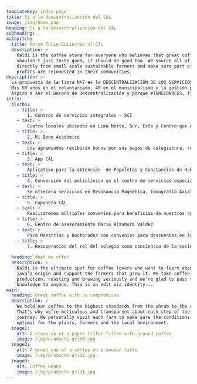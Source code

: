 ```yaml
---
templateKey: index-page
title: Si a la descentralización del CAL
image: /img/home.png
heading: Si a la descentralización del CAL
subheading: .
mainpitch:
  title: Marco Tulio Gutierrez al CAL
  description: >
    Kaldi is the coffee store for everyone who believes that great coffee
    shouldn't just taste good, it should do good too. We source all of our beans
    directly from small scale sustainable farmers and make sure part of the
    profits are reinvested in their communities.
description: >-
  La propuesta de la lista Nº7 es la DESCENTRALIZACIÓN DE LOS SERVICIOS y que el Colegio, desde hace algunos años silencioso frente a los problemas político-constitucionales y la formación de las leyes, recupere su condición de voz firme y serena como conciencia jurídica de sociedad.
  Mis 50 años en el voluntariado, 40 en el municipalismo y la gestión pública, 22 como profesor universitario y 20 en la actividad gremial en nuestro Colegio, me han enseñado a escuchar a todos y aprender de todos, y a la vez ser firme en las decisiones que adopto y a cumplir lo que prometo.
  Aspiro a ser el Decano de Descentralización y porque #TUMECONOCES, firmo este compromiso de cumplir con mi Plan de Gobierno 2020-2021.
intro:
  blurbs:
    - title: >
        1. Centros de servicios integrales – SCI
    - text: >
        Cuatro locales ubicadas en Lima Norte, Sur, Este y Centro que ofrecerán: Salón de esparcimiento del adulto mayor, para eventos sociales y guardería, cancha de grass sintético, velatorio, anfiteatro para 100 personas con aulas de capacitación, cabina de internet, oficina de atención de reclamos y consultorios de especialidades médicas.
    - title: >
        2. Mi Bono Académico
    - text: >
        Los agremiados recibirán bonos por sus pagos de colegiatura, redimibles por igual 
    - title: >
        3. App CAL
    - text: >
        Aplicativo para la obtención  de Papeletas y Constancias de Habilitación Electrónica y pagos desde el celular.
    - title: >
        4. Conversión del policlínico en el centro de servicios especiales de imagenología
    - text: >
        Se ofrecerá servicios en Resonancia Magnética, Tomografía Axial Computarizada y Mamografía Tridimensional.
    - title: >
        5. Cuponera CAL
    - text: >
        Realizaremos múltiples convenios para beneficios de nuestros agremiados en: Descuentos en atención Médica y Cirugía en clínicas privadas, así como descuentos en tiendas por departamentos y centros comerciales. 
    - title: >
        6. Centro de asesoramiento Mario Alzamora Valdez
    - text: >
        Para Maestrías y Doctorados con convenios para descuentos en las universidades licenciadas por SUNEDU y apoyo gratuito para la obtención de los grados; y becas en alianzas con universidades internacionales.
    - title: >
        7. Recuperación del rol del colegio como conciencia de la sociedad.
  
  heading: What we offer
  description: >
    Kaldi is the ultimate spot for coffee lovers who want to learn about their
    java’s origin and support the farmers that grew it. We take coffee
    production, roasting and brewing seriously and we’re glad to pass that
    knowledge to anyone. This is an edit via identity...
main:
  heading: Great coffee with no compromises
  description: >
    We hold our coffee to the highest standards from the shrub to the cup.
    That’s why we’re meticulous and transparent about each step of the coffee’s
    journey. We personally visit each farm to make sure the conditions are
    optimal for the plants, farmers and the local environment.
  image1:
    alt: A close-up of a paper filter filled with ground coffee
    image: /img/products-grid3.jpg
  image2:
    alt: A green cup of a coffee on a wooden table
    image: /img/products-grid2.jpg
  image3:
    alt: Coffee beans
    image: /img/products-grid1.jpg
---
```

